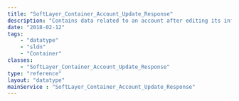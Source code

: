 ```yaml
---
title: "SoftLayer_Container_Account_Update_Response"
description: "Contains data related to an account after editing its information. "
date: "2018-02-12"
tags:
    - "datatype"
    - "sldn"
    - "Container"
classes:
    - "SoftLayer_Container_Account_Update_Response"
type: "reference"
layout: "datatype"
mainService : "SoftLayer_Container_Account_Update_Response"
---
```


